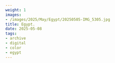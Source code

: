 ```yaml
---
weight: 1
images:
- /images/2025/May/Egypt/20250505-IMG_5305.jpg
title: Egypt.
date: 2025-05-08
tags:
- archive
- digital
- color
- egypt
---
```


